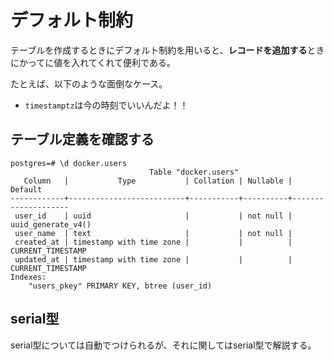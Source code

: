 # デフォルト制約

テーブルを作成するときにデフォルト制約を用いると、**レコードを追加する**ときにかってに値を入れてくれて便利である。

たとえば、以下のような面倒なケース。

- `timestamptz`は今の時刻でいいんだよ！！

## テーブル定義を確認する

```console
postgres=# \d docker.users
                               Table "docker.users"
   Column   |           Type           | Collation | Nullable |      Default       
------------+--------------------------+-----------+----------+--------------------
 user_id    | uuid                     |           | not null | uuid_generate_v4()
 user_name  | text                     |           | not null | 
 created_at | timestamp with time zone |           |          | CURRENT_TIMESTAMP
 updated_at | timestamp with time zone |           |          | CURRENT_TIMESTAMP
Indexes:
    "users_pkey" PRIMARY KEY, btree (user_id)
```

## serial型

serial型については自動でつけられるが、それに関してはserial型で解説する。
